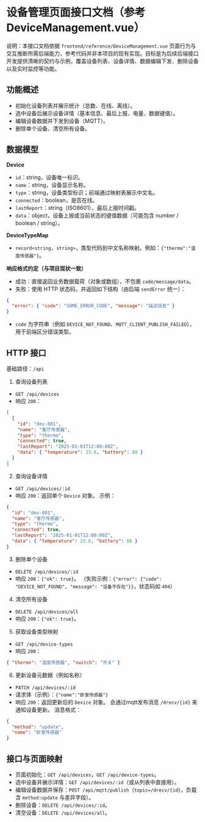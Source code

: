 # 设备管理页面接口文档（参考 DeviceManagement.vue）

说明：本接口文档依据 `frontend/reference/DeviceManagement.vue` 页面行为与交互推断所需后端能力，参考代码并非本项目的现有实现。目标是为后续后端接口开发提供清晰的契约与示例，覆盖设备列表、设备详情、数据编辑下发、删除设备以及实时监控等功能。

## 功能概述
- 初始化设备列表并展示统计（总数、在线、离线）。
- 选中设备后展示设备详情（基本信息、最后上报、电量、数据键值）。
- 编辑设备数据并下发到设备（MQTT）。
- 删除单个设备、清空所有设备。

## 数据模型
**Device**
- `id`：string，设备唯一标识。
- `name`：string，设备显示名称。
- `type`：string，设备类型标识；前端通过映射表展示中文名。
- `connected`：boolean，是否在线。
- `lastReport`：string（ISO8601），最后上报时间戳。
- `data`：object，设备上报或当前状态的键值数据（可能包含 number / boolean / string）。

**DeviceTypeMap**
- `record<string, string>`，类型代码到中文名称映射。例如：`{"thermo":"温度传感器"}`。

**响应格式约定（与项目现状一致）**
- 成功：直接返回业务数据载荷（对象或数组），不包裹 `code/message/data`。
- 失败：使用 HTTP 状态码，并返回如下结构（由后端 `sendError` 统一）：
```json
{
  "error": { "code": "SOME_ERROR_CODE", "message": "描述信息" }
}
```
- `code` 为字符串（例如 `DEVICE_NOT_FOUND`、`MQTT_CLIENT_PUBLISH_FAILED`），用于前端区分错误类型。

## HTTP 接口
基础路径：`/api`

1) 查询设备列表
- `GET /api/devices`
- 响应 `200`：
```json
[
  {
    "id": "dev-001",
    "name": "客厅传感器",
    "type": "thermo",
    "connected": true,
    "lastReport": "2025-01-01T12:00:00Z",
    "data": { "temperature": 23.6, "battery": 88 }
  }
]
```

2) 查询设备详情
- `GET /api/devices/:id`
- 响应 `200`：返回单个 `Device` 对象。
示例：
```json
{
  "id": "dev-001",
  "name": "客厅传感器",
  "type": "thermo",
  "connected": true,
  "lastReport": "2025-01-01T12:00:00Z",
  "data": { "temperature": 23.6, "battery": 88 }
}
```

3) 删除单个设备
- `DELETE /api/devices/:id`
- 响应 `200`：`{"ok": true}`。
（失败示例：`{"error": {"code": "DEVICE_NOT_FOUND", "message": "设备不存在"}}`，状态码如 `404`）

4) 清空所有设备
- `DELETE /api/devices/all`
- 响应 `200`：`{"ok": true}`。

5) 获取设备类型映射
- `GET /api/device-types`
- 响应 `200`：
```json
{ "thermo": "温度传感器", "switch": "开关" }
```

6) 更新设备元数据（例如名称）
- `PATCH /api/devices/:id`
- 请求体（示例）：`{"name":"卧室传感器"}`
- 响应 `200`：返回更新后的 `Device` 对象。
会通过mqtt发布消息 `/drecv/{id}` 来通知设备更新。
消息格式：
```json
{
  "method": "update",
  "name": "卧室传感器"
}
```


## 接口与页面映射
- 页面初始化：`GET /api/devices`，`GET /api/device-types`。
- 选中设备并展示详情：`GET /api/devices/:id`（或从列表中直接用）。
- 编辑设备数据并保存：`POST /api/mqtt/publish`（`topic=/drecv/{id}`，负载含 `method:update` 与差异字段）。
- 删除设备：`DELETE /api/devices/:id`。
- 清空设备：`DELETE /api/devices/all`。

